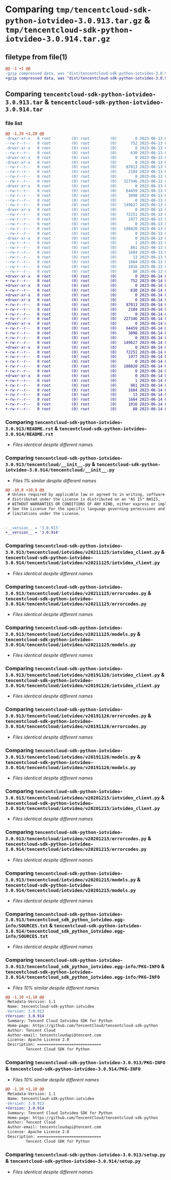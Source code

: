 # Comparing `tmp/tencentcloud-sdk-python-iotvideo-3.0.913.tar.gz` & `tmp/tencentcloud-sdk-python-iotvideo-3.0.914.tar.gz`

## filetype from file(1)

```diff
@@ -1 +1 @@
-gzip compressed data, was "dist/tencentcloud-sdk-python-iotvideo-3.0.913.tar", last modified: Tue Jun 13 02:13:42 2023, max compression
+gzip compressed data, was "dist/tencentcloud-sdk-python-iotvideo-3.0.914.tar", last modified: Wed Jun 14 00:28:38 2023, max compression
```

## Comparing `tencentcloud-sdk-python-iotvideo-3.0.913.tar` & `tencentcloud-sdk-python-iotvideo-3.0.914.tar`

### file list

```diff
@@ -1,29 +1,29 @@
-drwxr-xr-x   0 root         (0) root         (0)        0 2023-06-13 02:13:42.000000 tencentcloud-sdk-python-iotvideo-3.0.913/
--rw-r--r--   0 root         (0) root         (0)      752 2023-06-13 02:13:42.000000 tencentcloud-sdk-python-iotvideo-3.0.913/README.rst
-drwxr-xr-x   0 root         (0) root         (0)        0 2023-06-13 02:13:42.000000 tencentcloud-sdk-python-iotvideo-3.0.913/tencentcloud/
--rw-r--r--   0 root         (0) root         (0)      630 2023-06-13 02:13:42.000000 tencentcloud-sdk-python-iotvideo-3.0.913/tencentcloud/__init__.py
-drwxr-xr-x   0 root         (0) root         (0)        0 2023-06-13 02:13:42.000000 tencentcloud-sdk-python-iotvideo-3.0.913/tencentcloud/iotvideo/
-drwxr-xr-x   0 root         (0) root         (0)        0 2023-06-13 02:13:42.000000 tencentcloud-sdk-python-iotvideo-3.0.913/tencentcloud/iotvideo/v20211125/
--rw-r--r--   0 root         (0) root         (0)    87013 2023-06-13 02:13:42.000000 tencentcloud-sdk-python-iotvideo-3.0.913/tencentcloud/iotvideo/v20211125/iotvideo_client.py
--rw-r--r--   0 root         (0) root         (0)     2104 2023-06-13 02:13:42.000000 tencentcloud-sdk-python-iotvideo-3.0.913/tencentcloud/iotvideo/v20211125/errorcodes.py
--rw-r--r--   0 root         (0) root         (0)        0 2023-06-13 02:13:42.000000 tencentcloud-sdk-python-iotvideo-3.0.913/tencentcloud/iotvideo/v20211125/__init__.py
--rw-r--r--   0 root         (0) root         (0)   227346 2023-06-13 02:13:42.000000 tencentcloud-sdk-python-iotvideo-3.0.913/tencentcloud/iotvideo/v20211125/models.py
-drwxr-xr-x   0 root         (0) root         (0)        0 2023-06-13 02:13:42.000000 tencentcloud-sdk-python-iotvideo-3.0.913/tencentcloud/iotvideo/v20191126/
--rw-r--r--   0 root         (0) root         (0)    64459 2023-06-13 02:13:42.000000 tencentcloud-sdk-python-iotvideo-3.0.913/tencentcloud/iotvideo/v20191126/iotvideo_client.py
--rw-r--r--   0 root         (0) root         (0)     3098 2023-06-13 02:13:42.000000 tencentcloud-sdk-python-iotvideo-3.0.913/tencentcloud/iotvideo/v20191126/errorcodes.py
--rw-r--r--   0 root         (0) root         (0)        0 2023-06-13 02:13:42.000000 tencentcloud-sdk-python-iotvideo-3.0.913/tencentcloud/iotvideo/v20191126/__init__.py
--rw-r--r--   0 root         (0) root         (0)   149627 2023-06-13 02:13:42.000000 tencentcloud-sdk-python-iotvideo-3.0.913/tencentcloud/iotvideo/v20191126/models.py
-drwxr-xr-x   0 root         (0) root         (0)        0 2023-06-13 02:13:42.000000 tencentcloud-sdk-python-iotvideo-3.0.913/tencentcloud/iotvideo/v20201215/
--rw-r--r--   0 root         (0) root         (0)    72251 2023-06-13 02:13:42.000000 tencentcloud-sdk-python-iotvideo-3.0.913/tencentcloud/iotvideo/v20201215/iotvideo_client.py
--rw-r--r--   0 root         (0) root         (0)     1977 2023-06-13 02:13:42.000000 tencentcloud-sdk-python-iotvideo-3.0.913/tencentcloud/iotvideo/v20201215/errorcodes.py
--rw-r--r--   0 root         (0) root         (0)        0 2023-06-13 02:13:42.000000 tencentcloud-sdk-python-iotvideo-3.0.913/tencentcloud/iotvideo/v20201215/__init__.py
--rw-r--r--   0 root         (0) root         (0)   188020 2023-06-13 02:13:42.000000 tencentcloud-sdk-python-iotvideo-3.0.913/tencentcloud/iotvideo/v20201215/models.py
--rw-r--r--   0 root         (0) root         (0)        0 2023-06-13 02:13:42.000000 tencentcloud-sdk-python-iotvideo-3.0.913/tencentcloud/iotvideo/__init__.py
-drwxr-xr-x   0 root         (0) root         (0)        0 2023-06-13 02:13:42.000000 tencentcloud-sdk-python-iotvideo-3.0.913/tencentcloud_sdk_python_iotvideo.egg-info/
--rw-r--r--   0 root         (0) root         (0)        1 2023-06-13 02:13:42.000000 tencentcloud-sdk-python-iotvideo-3.0.913/tencentcloud_sdk_python_iotvideo.egg-info/dependency_links.txt
--rw-r--r--   0 root         (0) root         (0)      861 2023-06-13 02:13:42.000000 tencentcloud-sdk-python-iotvideo-3.0.913/tencentcloud_sdk_python_iotvideo.egg-info/SOURCES.txt
--rw-r--r--   0 root         (0) root         (0)     1684 2023-06-13 02:13:42.000000 tencentcloud-sdk-python-iotvideo-3.0.913/tencentcloud_sdk_python_iotvideo.egg-info/PKG-INFO
--rw-r--r--   0 root         (0) root         (0)       13 2023-06-13 02:13:42.000000 tencentcloud-sdk-python-iotvideo-3.0.913/tencentcloud_sdk_python_iotvideo.egg-info/top_level.txt
--rw-r--r--   0 root         (0) root         (0)     1684 2023-06-13 02:13:42.000000 tencentcloud-sdk-python-iotvideo-3.0.913/PKG-INFO
--rw-r--r--   0 root         (0) root         (0)     1016 2023-06-13 02:13:42.000000 tencentcloud-sdk-python-iotvideo-3.0.913/setup.py
--rw-r--r--   0 root         (0) root         (0)       88 2023-06-13 02:13:42.000000 tencentcloud-sdk-python-iotvideo-3.0.913/setup.cfg
+drwxr-xr-x   0 root         (0) root         (0)        0 2023-06-14 00:28:38.000000 tencentcloud-sdk-python-iotvideo-3.0.914/
+-rw-r--r--   0 root         (0) root         (0)      752 2023-06-14 00:28:38.000000 tencentcloud-sdk-python-iotvideo-3.0.914/README.rst
+drwxr-xr-x   0 root         (0) root         (0)        0 2023-06-14 00:28:38.000000 tencentcloud-sdk-python-iotvideo-3.0.914/tencentcloud/
+-rw-r--r--   0 root         (0) root         (0)      630 2023-06-14 00:28:38.000000 tencentcloud-sdk-python-iotvideo-3.0.914/tencentcloud/__init__.py
+drwxr-xr-x   0 root         (0) root         (0)        0 2023-06-14 00:28:38.000000 tencentcloud-sdk-python-iotvideo-3.0.914/tencentcloud/iotvideo/
+drwxr-xr-x   0 root         (0) root         (0)        0 2023-06-14 00:28:38.000000 tencentcloud-sdk-python-iotvideo-3.0.914/tencentcloud/iotvideo/v20211125/
+-rw-r--r--   0 root         (0) root         (0)    87013 2023-06-14 00:28:38.000000 tencentcloud-sdk-python-iotvideo-3.0.914/tencentcloud/iotvideo/v20211125/iotvideo_client.py
+-rw-r--r--   0 root         (0) root         (0)     2104 2023-06-14 00:28:38.000000 tencentcloud-sdk-python-iotvideo-3.0.914/tencentcloud/iotvideo/v20211125/errorcodes.py
+-rw-r--r--   0 root         (0) root         (0)        0 2023-06-14 00:28:38.000000 tencentcloud-sdk-python-iotvideo-3.0.914/tencentcloud/iotvideo/v20211125/__init__.py
+-rw-r--r--   0 root         (0) root         (0)   227346 2023-06-14 00:28:38.000000 tencentcloud-sdk-python-iotvideo-3.0.914/tencentcloud/iotvideo/v20211125/models.py
+drwxr-xr-x   0 root         (0) root         (0)        0 2023-06-14 00:28:38.000000 tencentcloud-sdk-python-iotvideo-3.0.914/tencentcloud/iotvideo/v20191126/
+-rw-r--r--   0 root         (0) root         (0)    64459 2023-06-14 00:28:38.000000 tencentcloud-sdk-python-iotvideo-3.0.914/tencentcloud/iotvideo/v20191126/iotvideo_client.py
+-rw-r--r--   0 root         (0) root         (0)     3098 2023-06-14 00:28:38.000000 tencentcloud-sdk-python-iotvideo-3.0.914/tencentcloud/iotvideo/v20191126/errorcodes.py
+-rw-r--r--   0 root         (0) root         (0)        0 2023-06-14 00:28:38.000000 tencentcloud-sdk-python-iotvideo-3.0.914/tencentcloud/iotvideo/v20191126/__init__.py
+-rw-r--r--   0 root         (0) root         (0)   149627 2023-06-14 00:28:38.000000 tencentcloud-sdk-python-iotvideo-3.0.914/tencentcloud/iotvideo/v20191126/models.py
+drwxr-xr-x   0 root         (0) root         (0)        0 2023-06-14 00:28:38.000000 tencentcloud-sdk-python-iotvideo-3.0.914/tencentcloud/iotvideo/v20201215/
+-rw-r--r--   0 root         (0) root         (0)    72251 2023-06-14 00:28:38.000000 tencentcloud-sdk-python-iotvideo-3.0.914/tencentcloud/iotvideo/v20201215/iotvideo_client.py
+-rw-r--r--   0 root         (0) root         (0)     1977 2023-06-14 00:28:38.000000 tencentcloud-sdk-python-iotvideo-3.0.914/tencentcloud/iotvideo/v20201215/errorcodes.py
+-rw-r--r--   0 root         (0) root         (0)        0 2023-06-14 00:28:38.000000 tencentcloud-sdk-python-iotvideo-3.0.914/tencentcloud/iotvideo/v20201215/__init__.py
+-rw-r--r--   0 root         (0) root         (0)   188020 2023-06-14 00:28:38.000000 tencentcloud-sdk-python-iotvideo-3.0.914/tencentcloud/iotvideo/v20201215/models.py
+-rw-r--r--   0 root         (0) root         (0)        0 2023-06-14 00:28:38.000000 tencentcloud-sdk-python-iotvideo-3.0.914/tencentcloud/iotvideo/__init__.py
+drwxr-xr-x   0 root         (0) root         (0)        0 2023-06-14 00:28:38.000000 tencentcloud-sdk-python-iotvideo-3.0.914/tencentcloud_sdk_python_iotvideo.egg-info/
+-rw-r--r--   0 root         (0) root         (0)        1 2023-06-14 00:28:38.000000 tencentcloud-sdk-python-iotvideo-3.0.914/tencentcloud_sdk_python_iotvideo.egg-info/dependency_links.txt
+-rw-r--r--   0 root         (0) root         (0)      861 2023-06-14 00:28:38.000000 tencentcloud-sdk-python-iotvideo-3.0.914/tencentcloud_sdk_python_iotvideo.egg-info/SOURCES.txt
+-rw-r--r--   0 root         (0) root         (0)     1684 2023-06-14 00:28:38.000000 tencentcloud-sdk-python-iotvideo-3.0.914/tencentcloud_sdk_python_iotvideo.egg-info/PKG-INFO
+-rw-r--r--   0 root         (0) root         (0)       13 2023-06-14 00:28:38.000000 tencentcloud-sdk-python-iotvideo-3.0.914/tencentcloud_sdk_python_iotvideo.egg-info/top_level.txt
+-rw-r--r--   0 root         (0) root         (0)     1684 2023-06-14 00:28:38.000000 tencentcloud-sdk-python-iotvideo-3.0.914/PKG-INFO
+-rw-r--r--   0 root         (0) root         (0)     1016 2023-06-14 00:28:38.000000 tencentcloud-sdk-python-iotvideo-3.0.914/setup.py
+-rw-r--r--   0 root         (0) root         (0)       88 2023-06-14 00:28:38.000000 tencentcloud-sdk-python-iotvideo-3.0.914/setup.cfg
```

### Comparing `tencentcloud-sdk-python-iotvideo-3.0.913/README.rst` & `tencentcloud-sdk-python-iotvideo-3.0.914/README.rst`

 * *Files identical despite different names*

### Comparing `tencentcloud-sdk-python-iotvideo-3.0.913/tencentcloud/__init__.py` & `tencentcloud-sdk-python-iotvideo-3.0.914/tencentcloud/__init__.py`

 * *Files 1% similar despite different names*

```diff
@@ -10,8 +10,8 @@
 # Unless required by applicable law or agreed to in writing, software
 # distributed under the License is distributed on an "AS IS" BASIS,
 # WITHOUT WARRANTIES OR CONDITIONS OF ANY KIND, either express or implied.
 # See the License for the specific language governing permissions and
 # limitations under the License.
 
 
-__version__ = '3.0.913'
+__version__ = '3.0.914'
```

### Comparing `tencentcloud-sdk-python-iotvideo-3.0.913/tencentcloud/iotvideo/v20211125/iotvideo_client.py` & `tencentcloud-sdk-python-iotvideo-3.0.914/tencentcloud/iotvideo/v20211125/iotvideo_client.py`

 * *Files identical despite different names*

### Comparing `tencentcloud-sdk-python-iotvideo-3.0.913/tencentcloud/iotvideo/v20211125/errorcodes.py` & `tencentcloud-sdk-python-iotvideo-3.0.914/tencentcloud/iotvideo/v20211125/errorcodes.py`

 * *Files identical despite different names*

### Comparing `tencentcloud-sdk-python-iotvideo-3.0.913/tencentcloud/iotvideo/v20211125/models.py` & `tencentcloud-sdk-python-iotvideo-3.0.914/tencentcloud/iotvideo/v20211125/models.py`

 * *Files identical despite different names*

### Comparing `tencentcloud-sdk-python-iotvideo-3.0.913/tencentcloud/iotvideo/v20191126/iotvideo_client.py` & `tencentcloud-sdk-python-iotvideo-3.0.914/tencentcloud/iotvideo/v20191126/iotvideo_client.py`

 * *Files identical despite different names*

### Comparing `tencentcloud-sdk-python-iotvideo-3.0.913/tencentcloud/iotvideo/v20191126/errorcodes.py` & `tencentcloud-sdk-python-iotvideo-3.0.914/tencentcloud/iotvideo/v20191126/errorcodes.py`

 * *Files identical despite different names*

### Comparing `tencentcloud-sdk-python-iotvideo-3.0.913/tencentcloud/iotvideo/v20191126/models.py` & `tencentcloud-sdk-python-iotvideo-3.0.914/tencentcloud/iotvideo/v20191126/models.py`

 * *Files identical despite different names*

### Comparing `tencentcloud-sdk-python-iotvideo-3.0.913/tencentcloud/iotvideo/v20201215/iotvideo_client.py` & `tencentcloud-sdk-python-iotvideo-3.0.914/tencentcloud/iotvideo/v20201215/iotvideo_client.py`

 * *Files identical despite different names*

### Comparing `tencentcloud-sdk-python-iotvideo-3.0.913/tencentcloud/iotvideo/v20201215/errorcodes.py` & `tencentcloud-sdk-python-iotvideo-3.0.914/tencentcloud/iotvideo/v20201215/errorcodes.py`

 * *Files identical despite different names*

### Comparing `tencentcloud-sdk-python-iotvideo-3.0.913/tencentcloud/iotvideo/v20201215/models.py` & `tencentcloud-sdk-python-iotvideo-3.0.914/tencentcloud/iotvideo/v20201215/models.py`

 * *Files identical despite different names*

### Comparing `tencentcloud-sdk-python-iotvideo-3.0.913/tencentcloud_sdk_python_iotvideo.egg-info/SOURCES.txt` & `tencentcloud-sdk-python-iotvideo-3.0.914/tencentcloud_sdk_python_iotvideo.egg-info/SOURCES.txt`

 * *Files identical despite different names*

### Comparing `tencentcloud-sdk-python-iotvideo-3.0.913/tencentcloud_sdk_python_iotvideo.egg-info/PKG-INFO` & `tencentcloud-sdk-python-iotvideo-3.0.914/tencentcloud_sdk_python_iotvideo.egg-info/PKG-INFO`

 * *Files 10% similar despite different names*

```diff
@@ -1,10 +1,10 @@
 Metadata-Version: 1.1
 Name: tencentcloud-sdk-python-iotvideo
-Version: 3.0.913
+Version: 3.0.914
 Summary: Tencent Cloud Iotvideo SDK for Python
 Home-page: https://github.com/TencentCloud/tencentcloud-sdk-python
 Author: Tencent Cloud
 Author-email: tencentcloudapi@tencent.com
 License: Apache License 2.0
 Description: ============================
         Tencent Cloud SDK for Python
```

### Comparing `tencentcloud-sdk-python-iotvideo-3.0.913/PKG-INFO` & `tencentcloud-sdk-python-iotvideo-3.0.914/PKG-INFO`

 * *Files 10% similar despite different names*

```diff
@@ -1,10 +1,10 @@
 Metadata-Version: 1.1
 Name: tencentcloud-sdk-python-iotvideo
-Version: 3.0.913
+Version: 3.0.914
 Summary: Tencent Cloud Iotvideo SDK for Python
 Home-page: https://github.com/TencentCloud/tencentcloud-sdk-python
 Author: Tencent Cloud
 Author-email: tencentcloudapi@tencent.com
 License: Apache License 2.0
 Description: ============================
         Tencent Cloud SDK for Python
```

### Comparing `tencentcloud-sdk-python-iotvideo-3.0.913/setup.py` & `tencentcloud-sdk-python-iotvideo-3.0.914/setup.py`

 * *Files identical despite different names*

